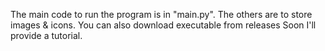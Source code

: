 The main code to run the program is in "main.py".
The others are to store images & icons.
You can also download executable from releases
Soon I'll provide a tutorial.
